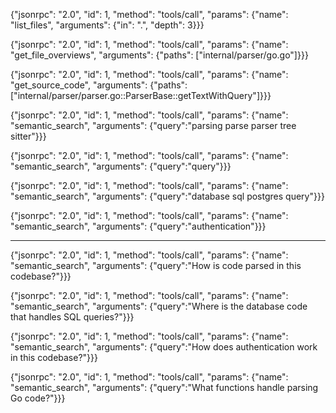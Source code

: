 {"jsonrpc": "2.0", "id": 1, "method": "tools/call", "params": {"name": "list_files", "arguments": {"in": ".", "depth": 3}}}

{"jsonrpc": "2.0", "id": 1, "method": "tools/call", "params": {"name": "get_file_overviews", "arguments": {"paths": ["internal/parser/go.go"]}}}

{"jsonrpc": "2.0", "id": 1, "method": "tools/call", "params": {"name": "get_source_code", "arguments": {"paths": ["internal/parser/parser.go::ParserBase::getTextWithQuery"]}}}

{"jsonrpc": "2.0", "id": 1, "method": "tools/call", "params": {"name": "semantic_search", "arguments": {"query":"parsing parse parser tree sitter"}}}

{"jsonrpc": "2.0", "id": 1, "method": "tools/call", "params": {"name": "semantic_search", "arguments": {"query":"query"}}}

{"jsonrpc": "2.0", "id": 1, "method": "tools/call", "params": {"name": "semantic_search", "arguments": {"query":"database sql postgres query"}}}

{"jsonrpc": "2.0", "id": 1, "method": "tools/call", "params": {"name": "semantic_search", "arguments": {"query":"authentication"}}}

---

{"jsonrpc": "2.0", "id": 1, "method": "tools/call", "params": {"name": "semantic_search", "arguments": {"query":"How is code parsed in this codebase?"}}}

{"jsonrpc": "2.0", "id": 1, "method": "tools/call", "params": {"name": "semantic_search", "arguments": {"query":"Where is the database code that handles SQL queries?"}}}

{"jsonrpc": "2.0", "id": 1, "method": "tools/call", "params": {"name": "semantic_search", "arguments": {"query":"How does authentication work in this codebase?"}}}

{"jsonrpc": "2.0", "id": 1, "method": "tools/call", "params": {"name": "semantic_search", "arguments": {"query":"What functions handle parsing Go code?"}}}
